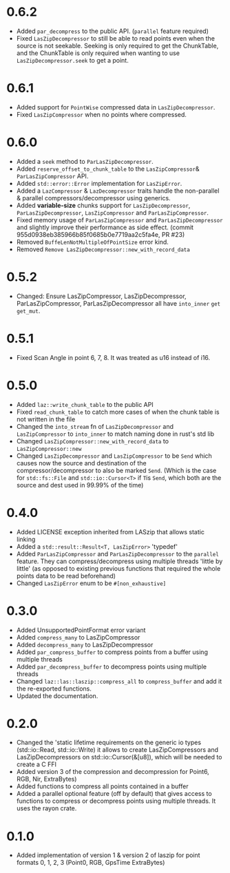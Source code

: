 # 0.6.2
  - Added `par_decompress` to the public API. (`parallel` feature required)
  - Fixed `LasZipDecompressor` to still be able to read points even when the source
    is not seekable. Seeking is only required to get the ChunkTable, and the ChunkTable
    is only required when wanting to use `LasZipDecompressor.seek` to get a point.

# 0.6.1
  - Added support for `PointWise` compressed data in `LasZipDecompressor`.
  - Fixed `LasZipCompressor` when no points where compressed.

# 0.6.0
  - Added a `seek` method to `ParLasZipDecompressor`.
  - Added `reserve_offset_to_chunk_table` to the `LasZipCompressor`& `ParLasZipCompressor` API.
  - Added `std::error::Error` implementation for `LasZipError`.
  - Added a `LazCompressor` & `LazDecompressor` traits handle the non-parallel & parallel compressors/decompressor using 
    generics.
  - Added **variable-size** chunks support for `LasZipDecompressor`, `ParLasZipDecompressor`, `LasZipCompressor` and `ParLasZipCompressor`.
  - Fixed memory usage of `ParLasZipCompressor` and `ParLasZipDecompressor`
    and slightly improve their performance as side effect. (commit 955d0938eb385966b85f0685b0e7719aa2c5fa4e, PR #23)
  - Removed `BuffeLenNotMultipleOfPointSize` error kind.
  - Removed `Remove LasZipDecompressor::new_with_record_data`

# 0.5.2
  - Changed: Ensure LasZipCompressor, LasZipDecompressor, ParLasZipCompressor, ParLasZipDecompressor
    all have `into_inner` `get` `get_mut`.

# 0.5.1
  - Fixed Scan Angle in point 6, 7, 8. It was treated as u16 instead of i16.

# 0.5.0
  - Added `laz::write_chunk_table` to the public API
  - Fixed `read_chunk_table` to catch more cases of when the chunk table is not written
    in the file
  - Changed the `into_stream` fn of `LasZipDecompressor` and `LasZipCompressor` to `into_inner` to
    match naming done in rust's std lib
  - Changed `LasZipCompressor::new_with_record_data` to `LasZipCompressor::new`
  - Changed `LasZipDecompressor` and `LasZipCompressor` to be `Send` which causes now
    the source and destination of the compressor/decompressor to also be marked `Send`.
    (Which is the case for `std::fs::File` and `std::io::Cursor<T>` if `T`is `Send`, which
    both are the source and dest used in 99.99% of the time) 

# 0.4.0

 - Added LICENSE exception inherited from LASzip that allows static linking
 - Added a `std::result::Result<T, LasZipError>` 'typedef'
 - Added `ParLasZipCompressor` and `ParLasZipDecompressor` to the `parallel` feature.
   They can compress/decompress using multiple threads 'little by little' 
   (as opposed to existing previous functions that required the whole points 
   data to be read beforehand)
 - Changed `LasZipError` enum to be `#[non_exhaustive]`

# 0.3.0
 - Added UnsupportedPointFormat error variant
 - Added `compress_many` to LasZipCompressor
 - Added `decompress_many` to LasZipDecompressor
 - Added `par_compress_buffer` to compress points from a buffer using multiple threads
 - Added `par_decompress_buffer` to decompress points using multiple threads
 - Changed `laz::las::laszip::compress_all` to `compress_buffer`
  and add it the re-exported functions.
 - Updated the documentation.

# 0.2.0
 - Changed the 'static lifetime requirements on the generic io types
      (std::io::Read, std::io::Write) it allows to create LasZipCompressors
    and LasZipDecompressors on std::io::Cursor(&[u8]), which will be needed to create a C FFI
 - Added version 3 of the compression and decompression for Point6, RGB,
        Nir, ExtraBytes)
 - Added functions to compress all points contained in a buffer
 - Added a parallel optional feature (off by default) that gives
   access to functions to compress or decompress points using multiple threads.
   It uses the rayon crate. 

# 0.1.0
 - Added implementation of version 1 & version 2
        of laszip for point formats 0, 1, 2, 3 (Point0, RGB, GpsTime ExtraBytes)
